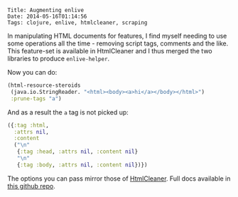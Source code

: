     Title: Augmenting enlive
    Date: 2014-05-16T01:14:56
    Tags: clojure, enlive, htmlcleaner, scraping

In manipulating HTML documents for features, I find myself needing to
use some operations all the time - removing script tags, comments and
the like. This feature-set is available in HtmlCleaner and I thus
merged the two libraries to produce <code>enlive-helper</code>.

Now you can do:

```clojure
(html-resource-steroids 
 (java.io.StringReader. "<html><body><a>hi</a></body></html>") 
 :prune-tags "a")
```

And as a result the <code>a</code> tag is not picked up:

```clojure
({:tag :html,
  :attrs nil,
  :content
  ("\n"
   {:tag :head, :attrs nil, :content nil}
   "\n"
   {:tag :body, :attrs nil, :content nil})})
```

The options you can pass mirror those of [HtmlCleaner](http://htmlcleaner.sourceforge.net/parameters.php). Full docs
available in [this github repo](https://github.com/shriphani/enlive-helper).
